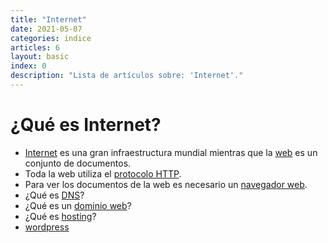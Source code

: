 ```yaml
---
title: "Internet"
date: 2021-05-07
categories: indice
articles: 6
layout: basic
index: 0
description: "Lista de artículos sobre: 'Internet'."
---
```


# ¿Qué es Internet?
- [Internet](../internet/que-es-internet) es una gran infraestructura mundial mientras que la [web](../internet/que-es-web) es un conjunto de documentos.
- Toda la web utiliza el [protocolo HTTP](../internet/que-es-http).
- Para ver los documentos de la web es necesario un [navegador web](../internet/que-es-navegador-web).
- ¿Qué es [DNS](../internet/que-es-dns)?
- ¿Qué es un [dominio web](../internet/que-es-dominio-web)?
- ¿Qué es [hosting](../internet/que-es-hosting)?
- [wordpress](wordpress)